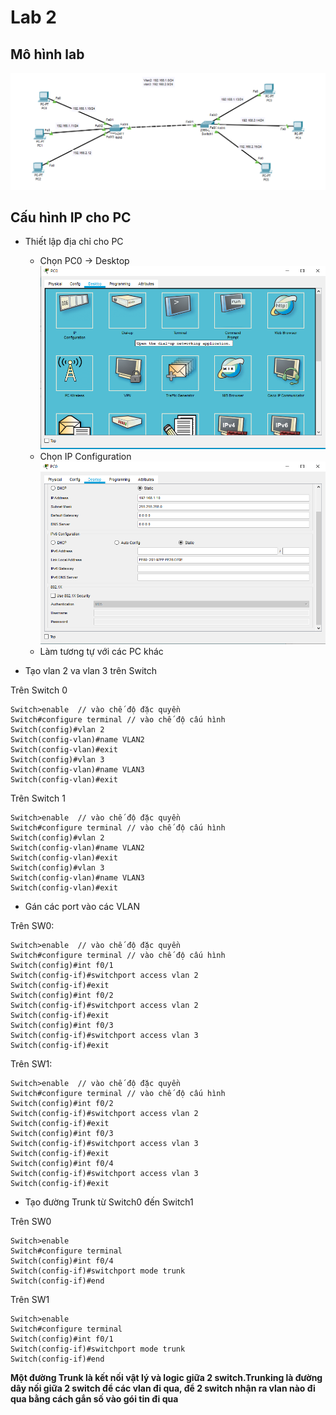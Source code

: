 # Lab 2
## Mô hình lab

![](/VMware/image/10.png)

## Cấu hình IP cho PC
- Thiết lập địa chỉ cho PC
  - Chọn PC0 -> Desktop
![](/VMware/image/8.png)
  - Chọn IP Configuration
![](/VMware/image/9.png)
  - Làm tương tự với các PC khác

- Tạo vlan 2 va vlan 3 trên Switch

Trên Switch 0

```
Switch>enable  // vào chế độ đặc quyền
Switch#configure terminal // vào chế độ cấu hình 
Switch(config)#vlan 2
Switch(config-vlan)#name VLAN2
Switch(config-vlan)#exit
Switch(config)#vlan 3
Switch(config-vlan)#name VLAN3
Switch(config-vlan)#exit
```
Trên Switch 1

```
Switch>enable  // vào chế độ đặc quyền
Switch#configure terminal // vào chế độ cấu hình 
Switch(config)#vlan 2
Switch(config-vlan)#name VLAN2
Switch(config-vlan)#exit
Switch(config)#vlan 3
Switch(config-vlan)#name VLAN3
Switch(config-vlan)#exit
```

- Gán các port vào các VLAN

Trên SW0:
```
Switch>enable  // vào chế độ đặc quyền
Switch#configure terminal // vào chế độ cấu hình 
Switch(config)#int f0/1
Switch(config-if)#switchport access vlan 2
Switch(config-if)#exit
Switch(config)#int f0/2
Switch(config-if)#switchport access vlan 2
Switch(config-if)#exit
Switch(config)#int f0/3
Switch(config-if)#switchport access vlan 3
Switch(config-if)#exit
```
Trên SW1:
```
Switch>enable  // vào chế độ đặc quyền
Switch#configure terminal // vào chế độ cấu hình 
Switch(config)#int f0/2
Switch(config-if)#switchport access vlan 2
Switch(config-if)#exit
Switch(config)#int f0/3
Switch(config-if)#switchport access vlan 3
Switch(config-if)#exit
Switch(config)#int f0/4
Switch(config-if)#switchport access vlan 3
Switch(config-if)#exit
```
- Tạo đường Trunk từ Switch0 đến Switch1

Trên SW0
```
Switch>enable
Switch#configure terminal
Switch(config)#int f0/4
Switch(config-if)#switchport mode trunk
Switch(config-if)#end
```
Trên SW1
```
Switch>enable
Switch#configure terminal
Switch(config)#int f0/1
Switch(config-if)#switchport mode trunk
Switch(config-if)#end
```
**Một đường Trunk là kết nối vật lý và logic giữa 2 switch.Trunking là đường dây nối giữa 2 switch để các vlan đi qua, để 2 switch nhận ra vlan nào đi qua bằng cách gắn số vào gói tin đi qua**
